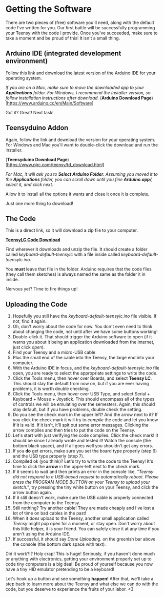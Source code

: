 # Getting the Software

There are two pieces of (free) software you'll need, along with the default code I've written for you. Our first battle will be successfully programming your Teensy with the code I provide. Once you've succeeded, make sure to take a moment and be proud of this! It isn't a small thing.

## Arduino IDE (integrated development environment)
Follow this link and download the latest version of the Arduino IDE for your operating system.

_If you are on a Mac, make sure to move the downloaded app to your **Applications** folder._
_For Windows, I recommend the Installer version, so follow installation instructions after download._
(**Arduino Download Page**)[https://www.arduino.cc/en/Main/Software]

Got it? Great! Next task!

## Teensyduino Addon
Again, follow the link and download the version for your operating system. For Windows and Mac you'll want to double-click the download and run the installer.

(**Teensyduino Download Page**)[https://www.pjrc.com/teensy/td_download.html]

_For Mac, it will ask you to **Select Arduino Folder**. Assuming you moved it to the **Applications** folder, you can scroll down until you fine **Arduino.app/**, select it, and click next._

Allow it to install all the options it wants and close it once it is complete.

Just one more thing to download!

## The Code
This is a direct link, so it will download a zip file to your computer.

[**TeensyLC Code Download**](keyboard-default-teensylc.zip)

Find wherever it downloads and unzip the file. It should create a folder called _keyboard-default-teensylc_ with a file inside called _keyboard-default-teensylc.ino_.

You **must** leave that file in the folder. Arduino requires that the code files (they call them sketches) is always named the same as the folder it in inside.

Nervous yet? Time to fire things up!

## Uploading the Code

1. Hopefully you still have the _keyboard-default-teensylc.ino_ file visible. If not, find it again.
1. Oh, don't worry about the code for now. You don't even need to think about changing the code, not until after we have some buttons working!
1. Double-click it. That should trigger the Arduino software to open (if it warns you about it being an application downloaded from the internet, just click _open_).
1. Find your Teensy and a micro-USB cable.
1. Plus the small end of the cable into the Teensy, the large end into your computer.
1. With the Arduino IDE in focus, and the _keyboard-default-teensylc.ino_ file open, you are ready to select the appropriate settings to write the code.
1. Click the Tools menu, then hover over Boards, and select **Teensy LC**. This should stay the default from now on, but if you are ever having problems, it is worth double checking.
1. Click the Tools menu, then hover over USB Type, and select Serial + Keyboard + Mouse + Joystick. This should encompass all of the types of controls we will be emulating over the semesters. Again, this should stay default, but if you have problems, double check the setting.
1. Do you see the check mark in the upper left? And the arrow next to it? If you click the check mark it will try to _compile_ the code and let you know if it is valid. If it isn't, it'll spit out some error messages. Clicking the arrow compiles and then tries to put the code on the Teensy.
1. Let's start with just verifying the code compiles. Click the check mark! It should be since I already wrote and tested it! Watch the console (the bottom black space), and if all goes well you shouldn't get any errors.
1. If you **do** get errors, make sure you set the board type properly (step 6) and the USB type properly (step 7).
1. Compiled ok (you think)? Let's try to write the code to the Teensy! It's time to click the **arrow** in the upper-left next to the check mark.
1. If it seems to wait and then prints an error in the console like, _"Teensy did not respond to a USB-based request to automatically reboot. Please press the PROGRAM MODE BUTTON on your Teensy to upload your sketch."_, try pressing the tiny white button on your Teensy, and click the arrow button again.
1. If it still doesn't work, make sure the USB cable is properly connected from the computer to the Teensy.
1. Still nothing? Try another cable! They are made cheaply and I've lost a lot of time on bad cables in the past!
1. When it _does_ upload to the Teensy, another small application called _Teensy_ might pop open for a moment, or stay open. Don't worry about this little helper, it is your friend. You can safely close it at any time if you aren't using the Arduino IDE.
1. If successful, it should say _Done Uploading._ on the greenish bar above the console (the bottom dark space with text).

Did it work?!? Holy crap! This is huge! Seriously, if you haven't done much or anything with electronics, getting your environment properly set up to code tiny computers is a big deal! Be proud of yourself because you now have a tiny HID emulator pretending to be a keyboard!

Let's hook up a button and see something **happen**! After that, we'll take a step back to learn more about the Teensy and what else we can do with the code, but you deserve to experience the fruits of your labor. <3